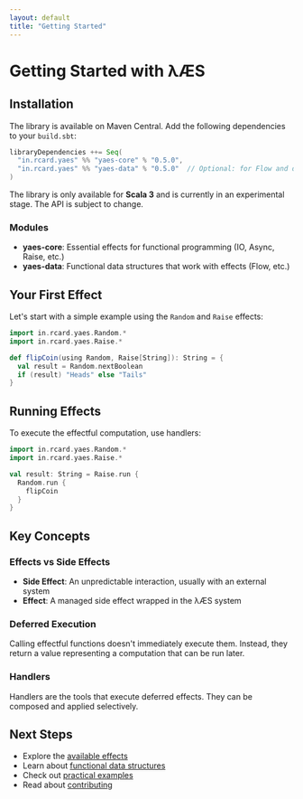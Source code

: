 ```yaml
---
layout: default
title: "Getting Started"
---
```


# Getting Started with λÆS

## Installation

The library is available on Maven Central. Add the following dependencies to your `build.sbt`:

```scala
libraryDependencies ++= Seq(
  "in.rcard.yaes" %% "yaes-core" % "0.5.0",
  "in.rcard.yaes" %% "yaes-data" % "0.5.0"  // Optional: for Flow and data structures
)
```

The library is only available for **Scala 3** and is currently in an experimental stage. The API is subject to change.

### Modules

- **yaes-core**: Essential effects for functional programming (IO, Async, Raise, etc.)
- **yaes-data**: Functional data structures that work with effects (Flow, etc.)

## Your First Effect

Let's start with a simple example using the `Random` and `Raise` effects:

```scala
import in.rcard.yaes.Random.*
import in.rcard.yaes.Raise.*

def flipCoin(using Random, Raise[String]): String = {
  val result = Random.nextBoolean
  if (result) "Heads" else "Tails"
}
```

## Running Effects

To execute the effectful computation, use handlers:

```scala
import in.rcard.yaes.Random.*
import in.rcard.yaes.Raise.*

val result: String = Raise.run { 
  Random.run { 
    flipCoin
  }
}
```

## Key Concepts

### Effects vs Side Effects

- **Side Effect**: An unpredictable interaction, usually with an external system
- **Effect**: A managed side effect wrapped in the λÆS system

### Deferred Execution

Calling effectful functions doesn't immediately execute them. Instead, they return a value representing a computation that can be run later.

### Handlers

Handlers are the tools that execute deferred effects. They can be composed and applied selectively.

## Next Steps

- Explore the [available effects](effects/)
- Learn about [functional data structures](data-structures.html)
- Check out [practical examples](examples.html)
- Read about [contributing](contributing.html)
